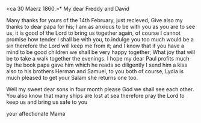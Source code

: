  <ca 30 Maerz 1860.>*
My dear Freddy and David

Many thanks for yours of the 14th February, just recieved, Give also my thanks to dear papa for his; I am as anxious to be with you as you are to see us, it is good of the Lord to bring us together again, of course I cannot promise how tender I shall be with you, to indulge you too much would be a sin therefore the Lord will keep me from it; and I know that if you have a mind to be good children we shall be very happy together; What joy that will be to take a walk together the evenings. I hope my dear Paul profits much by the book papa gave him which he reads so diligently I send him a kiss also to his brothers Herman and Samuel, to you both of course, Lydia is much pleased to get your Salam she returns one too.

Well my sweet dear sons in four month please God we shall see each other. You also know that many ships are lost at sea therefore pray the Lord to keep us and bring us safe to you

 your affectionate Mama

